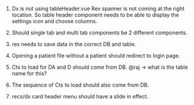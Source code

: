 1. Dx is not using tableHeader.vue 
Rex spanner is not coming at the right location.
So table header component needs to be able to display the settings icon and choose columns.

2. Should single tab and multi tab components be 2 different components.

3. rex needs to save data in the correct DB and table.

4. Opening a patient file without a patient should redirect to login page.

5. Cts to load for DA and D should come from DB. @raj -> what is the table name for this?

6. The sequence of Cts to load should also come from DB. 

7. recs/dx card header menu should have a slide in effect.